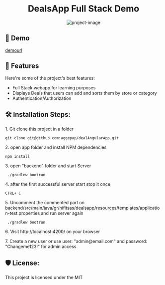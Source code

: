 <h1 align="center" id="title">DealsApp Full Stack Demo</h1>

<p align="center"><img src="https://socialify.git.ci/aggepap/dealAngularApp/image?custom_description=A+demo+project+for+a+full+stack+app+with+Angular%2FJava%2FPostgres&amp;description=1&amp;language=1&amp;name=1&amp;owner=1&amp;theme=Light" alt="project-image"></p>

<h2>🚀 Demo</h2>

[demourl](demourl)

<h2>🧐 Features</h2>

Here're some of the project's best features:

- Full Stack webapp for learning purposes
- Displays Deals that users can add and sorts them by store or category
- Authentication/Authorization

<h2>🛠️ Installation Steps:</h2>

<p>1. Git clone this project in a folder</p>

```
git clone git@github.com:aggepap/dealAngularApp.git
```

<p>2. open app folder and install NPM dependencies</p>

```
npm install
```

<p>3. open "backend" folder and start Server</p>

```
 ./gradlew bootrun
```

<p>4. after the first successful server start stop it once</p>

```
CTRL+ C
```

<p>5. Uncomment the commented part on backend/src/main/java/gr/nifitsas/dealsapp/resources/templates/application-test.properties and run server again</p>

```
 ./gradlew bootrun
```

<p>6. Visit http://localhost:4200/ on your browser</p>

<p>7. Create a new user or use user: "admin@email.com" and password: "Changeme123!" for admin access</p>

<h2>🛡️ License:</h2>

This project is licensed under the MIT
